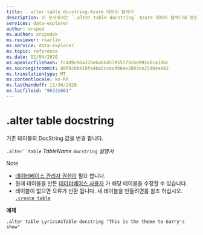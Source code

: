 ```yaml
---
title: . alter table docstring-Azure 데이터 탐색기
description: 이 문서에서는 `.alter table docstring` Azure 데이터 탐색기의 명령을 설명 합니다.
services: data-explorer
author: orspod
ms.author: orspodek
ms.reviewer: rkarlin
ms.service: data-explorer
ms.topic: reference
ms.date: 02/04/2020
ms.openlocfilehash: fc449cb6a376eba66457855173c6e992e6ca1dbc
ms.sourcegitcommit: 80f0c8b410fa4ba5ccecd96ae3803ce25db4a442
ms.translationtype: MT
ms.contentlocale: ko-KR
ms.lasthandoff: 11/30/2020
ms.locfileid: "96321661"
---
```

# <a name="alter-table-docstring"></a>.alter table docstring

기존 테이블의 DocString 값을 변경 합니다.

`.alter``table` *TableName* `docstring` *설명서*

> [!NOTE]
> * [데이터베이스 관리자 권한이](../management/access-control/role-based-authorization.md) 필요 합니다.
> * 원래 테이블을 만든 [데이터베이스 사용자](../management/access-control/role-based-authorization.md) 가 해당 테이블을 수정할 수 있습니다.
> * 테이블이 없으면 오류가 반환 됩니다. 새 테이블을 만들려면를 참조 하십시오. [`.create table`](create-table-command.md)

**예제** 

```kusto
.alter table LyricsAsTable docstring "This is the theme to Garry's show"
```
 
